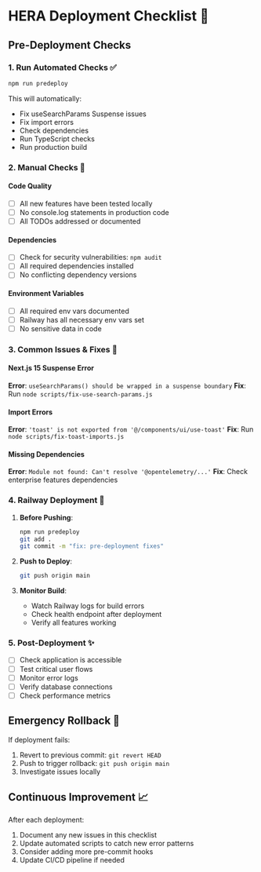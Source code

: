 # HERA Deployment Checklist 🚀

## Pre-Deployment Checks

### 1. **Run Automated Checks** ✅
```bash
npm run predeploy
```

This will automatically:
- Fix useSearchParams Suspense issues
- Fix import errors
- Check dependencies
- Run TypeScript checks
- Run production build

### 2. **Manual Checks** 👀

#### Code Quality
- [ ] All new features have been tested locally
- [ ] No console.log statements in production code
- [ ] All TODOs addressed or documented

#### Dependencies
- [ ] Check for security vulnerabilities: `npm audit`
- [ ] All required dependencies installed
- [ ] No conflicting dependency versions

#### Environment Variables
- [ ] All required env vars documented
- [ ] Railway has all necessary env vars set
- [ ] No sensitive data in code

### 3. **Common Issues & Fixes** 🔧

#### Next.js 15 Suspense Error
**Error**: `useSearchParams() should be wrapped in a suspense boundary`
**Fix**: Run `node scripts/fix-use-search-params.js`

#### Import Errors
**Error**: `'toast' is not exported from '@/components/ui/use-toast'`
**Fix**: Run `node scripts/fix-toast-imports.js`

#### Missing Dependencies
**Error**: `Module not found: Can't resolve '@opentelemetry/...'`
**Fix**: Check enterprise features dependencies

### 4. **Railway Deployment** 🚂

1. **Before Pushing**:
   ```bash
   npm run predeploy
   git add .
   git commit -m "fix: pre-deployment fixes"
   ```

2. **Push to Deploy**:
   ```bash
   git push origin main
   ```

3. **Monitor Build**:
   - Watch Railway logs for build errors
   - Check health endpoint after deployment
   - Verify all features working

### 5. **Post-Deployment** ✨

- [ ] Check application is accessible
- [ ] Test critical user flows
- [ ] Monitor error logs
- [ ] Verify database connections
- [ ] Check performance metrics

## Emergency Rollback 🚨

If deployment fails:
1. Revert to previous commit: `git revert HEAD`
2. Push to trigger rollback: `git push origin main`
3. Investigate issues locally

## Continuous Improvement 📈

After each deployment:
1. Document any new issues in this checklist
2. Update automated scripts to catch new error patterns
3. Consider adding more pre-commit hooks
4. Update CI/CD pipeline if needed